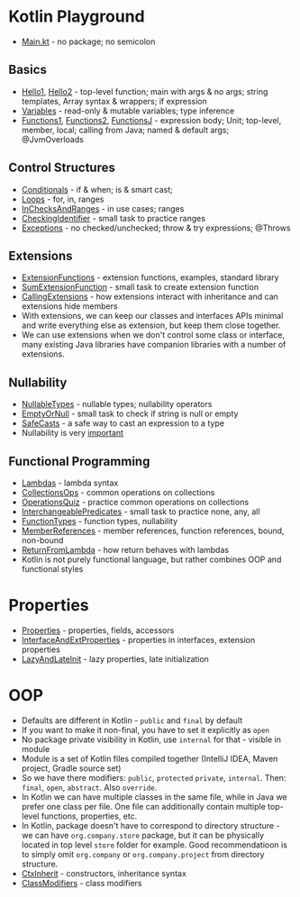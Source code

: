 # Kotlin Playground

- [Main.kt](src/main/kotlin/Main.kt) - no package; no semicolon

## Basics
- [Hello1](src/main/kotlin/basics/Hello1.kt), [Hello2](src/main/kotlin/basics/Hello2.kt) - top-level function; main with args & no args; string templates, Array syntax & wrappers; if expression
- [Variables](src/main/kotlin/basics/Variables.kt) - read-only & mutable variables; type inference
- [Functions1](src/main/kotlin/basics/Functions1.kt), [Functions2](src/main/kotlin/basics/Functions2.kt), [FunctionsJ](src/main/kotlin/basics/FunctionsJ.java) - expression body; Unit; top-level, member, local; calling from Java; named & default args; @JvmOverloads

## Control Structures
- [Conditionals](src/main/kotlin/cstruct/Conditionals.kt) - if & when; is & smart cast;  
- [Loops](src/main/kotlin/cstruct/Loops.kt) - for, in, ranges
- [InChecksAndRanges](src/main/kotlin/cstruct/InChecksAndRanges.kt) - in use cases; ranges
- [CheckingIdentifier](src/main/kotlin/cstruct/CheckingIdentifier.kt) - small task to practice ranges
- [Exceptions](src/main/kotlin/cstruct/Exceptions.kt) - no checked/unchecked; throw & try expressions; @Throws

## Extensions
- [ExtensionFunctions](src/main/kotlin/extensions/ExtensionFunctions.kt) - extension functions, examples, standard library
- [SumExtensionFunction](src/main/kotlin/extensions/SumExtensionFunction.kt) - small task to create extension function
- [CallingExtensions](src/main/kotlin/extensions/CallingExtensions.kt) - how extensions interact with inheritance and can extensions hide members
- With extensions, we can keep our classes and interfaces APIs minimal and write everything else as extension, but keep them close together.
- We can use extensions when we don't control some class or interface, many existing Java libraries have companion libraries with a number of extensions.

## Nullability
- [NullableTypes](src/main/kotlin/nullability/NullableTypes.kt) - nullable types; nullability operators
- [EmptyOrNull](src/main/kotlin/nullability/EmptyOrNull.kt) - small task to check if string is null or empty
- [SafeCasts](src/main/kotlin/nullability/SafeCasts.kt) - a safe way to cast an expression to a type
- Nullability is very [important](https://kotlinlang.org/docs/null-safety.html)

## Functional Programming
- [Lambdas](src/main/kotlin/functional/Lambdas.kt) - lambda syntax
- [CollectionsOps](src/main/kotlin/functional/CollectionsOps.kt) - common operations on collections
- [OperationsQuiz](src/main/kotlin/functional/OperationsQuiz.kt) - practice common operations on collections
- [InterchangeablePredicates](src/main/kotlin/functional/InterchangeablePredicates.kt) - small task to practice none, any, all
- [FunctionTypes](src/main/kotlin/functional/FunctionTypes.kt) - function types, nullability
- [MemberReferences](src/main/kotlin/functional/MemberReferences.kt) - member references, function references, bound, non-bound
- [ReturnFromLambda](src/main/kotlin/functional/ReturnFromLambda.kt) - how return behaves with lambdas
- Kotlin is not purely functional language, but rather combines OOP and functional styles

# Properties
- [Properties](src/main/kotlin/properties/Properties.kt) - properties, fields, accessors
- [InterfaceAndExtProperties](src/main/kotlin/properties/InterfaceAndExtProperties.kt) - properties in interfaces, extension properties
- [LazyAndLateInit](src/main/kotlin/properties/LazyAndLateInit.kt) - lazy properties, late initialization

# OOP
- Defaults are different in Kotlin - `public` and `final` by default
- If you want to make it non-final, you have to set it explicitly as `open`
- No package private visibility in Kotlin, use `internal` for that - visible in module
- Module is a set of Kotlin files compiled together (IntelliJ IDEA, Maven project, Gradle source set)
- So we have there modifiers: `public`, `protected` `private`, `internal`. Then: `final`, `open`, `abstract`. Also `override`.
- In Kotlin we can have multiple classes in the same file, while in Java we prefer one class per file. One file can additionally contain multiple top-level functions, properties, etc.
- In Kotlin, package doesn't have to correspond to directory structure - we can have `org.company.store` package, but it can be physically located in top level `store` folder for example. Good recommendatioon is to simply omit `org.company` or `org.company.project` from directory structure.
- [CtxInherit](src/main/kotlin/properties/CtxInherit.kt) - constructors, inheritance syntax
- [ClassModifiers](src/main/kotlin/properties/ClassModifiers.kt) - class modifiers